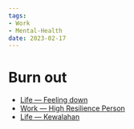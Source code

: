 ```yaml
---
tags:
- Work
- Mental-Health
date: 2023-02-17
---
```


# Burn out



- [Life — Feeling down](/Life/Life%20—%20Feeling%20down.md)
- [Work — High Resilience Person](/Work/Work%20—%20High%20Resilience%20Person.md)
- [Life — Kewalahan](/Life/Life%20—%20Kewalahan.md)
